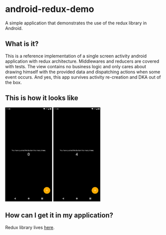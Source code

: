 # android-redux-demo

A simple application that demonstrates the use of the redux library in Android.


## What is it?
This is a reference implementation of a single screen activity android application
with redux architecture. Middlewares and reducers are covered with tests.
The view contains no business logic and only cares about drawing himself with the provided data and dispatching actions when some event occurs. And yes, this app survives activity re-creation and DKA out of the box.

## This is how it looks like
<p float="left">
   <img src="assets/counter-app-initial.png" width="30%">
   <img src="assets/counter-app-incremented.png" width="30%">
</p>

## How can I get it in my application?
Redux library lives [here](https://gitlab.com/v.sulimov/android-redux-kotlin).
